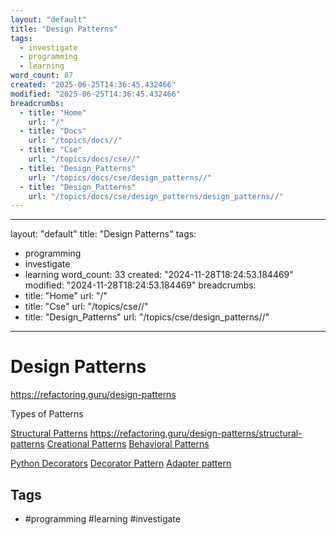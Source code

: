 ```yaml
---
layout: "default"
title: "Design Patterns"
tags:
  - investigate
  - programming
  - learning
word_count: 87
created: "2025-06-25T14:36:45.432466"
modified: "2025-06-25T14:36:45.432466"
breadcrumbs:
  - title: "Home"
    url: "/"
  - title: "Docs"
    url: "/topics/docs//"
  - title: "Cse"
    url: "/topics/docs/cse//"
  - title: "Design_Patterns"
    url: "/topics/docs/cse/design_patterns//"
  - title: "Design_Patterns"
    url: "/topics/docs/cse/design_patterns/design_patterns//"
---
```

---
layout: "default"
title: "Design Patterns"
tags:
  - programming
  - investigate
  - learning
word_count: 33
created: "2024-11-28T18:24:53.184469"
modified: "2024-11-28T18:24:53.184469"
breadcrumbs:
  - title: "Home"
    url: "/"
  - title: "Cse"
    url: "/topics/cse//"
  - title: "Design_Patterns"
    url: "/topics/cse/design_patterns//"
---
# Design Patterns


https://refactoring.guru/design-patterns

Types of Patterns

[Structural Patterns](structural-patterns/) https://refactoring.guru/design-patterns/structural-patterns
[Creational Patterns](creational-patterns/)
[Behavioral Patterns](behavioral-patterns/)




[Python Decorators](python-decorators/)
[Decorator Pattern](cse/design_patterns/decorator-pattern/)
[Adapter pattern](adapter-pattern/)

## Tags

- #programming #learning #investigate